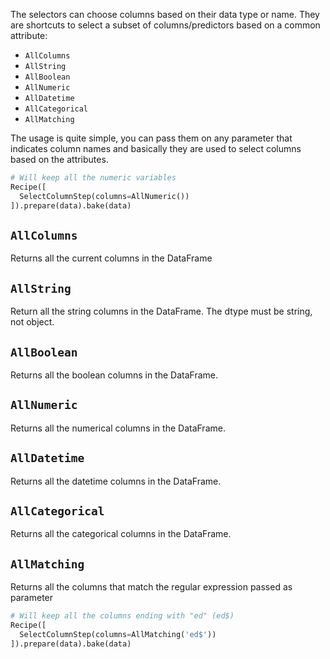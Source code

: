 The selectors can choose columns based on their data type or name.
They are shortcuts to select a subset of columns/predictors based on a common attribute:

- `AllColumns`
- `AllString`
- `AllBoolean`
- `AllNumeric`
- `AllDatetime`
- `AllCategorical`
- `AllMatching`

The usage is quite simple, you can pass them on any parameter that indicates column names and
basically they are used to select columns based on the attributes.

```python
# Will keep all the numeric variables
Recipe([
  SelectColumnStep(columns=AllNumeric())
]).prepare(data).bake(data)
```

## `AllColumns`

Returns all the current columns in the DataFrame

## `AllString`

Return all the string columns in the DataFrame. The dtype must be string, not object.

## `AllBoolean`

Returns all the boolean columns in the DataFrame.

## `AllNumeric`

Returns all the numerical columns in the DataFrame.

## `AllDatetime`

Returns all the datetime columns in the DataFrame.


## `AllCategorical`

Returns all the categorical columns in the DataFrame.

## `AllMatching`

Returns all the columns that match the regular expression passed as parameter

```python
# Will keep all the columns ending with "ed" (ed$)
Recipe([
  SelectColumnStep(columns=AllMatching('ed$'))
]).prepare(data).bake(data)
```

